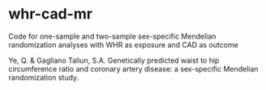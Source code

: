# whr-cad-mr
Code for one-sample and two-sample sex-specific Mendelian randomization analyses with WHR as exposure and CAD as outcome

Ye, Q. & Gagliano Taliun, S.A. Genetically predicted waist to hip circumference ratio and coronary artery disease: a sex-specific Mendelian randomization study.

